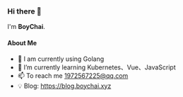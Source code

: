 ### Hi there 👋

<!--
**BoyChai/BoyChai** is a ✨ _special_ ✨ repository because its `README.md` (this file) appears on your GitHub profile.

Here are some ideas to get you started:

- 🔭 I’m currently working on ...
- 🌱 I’m currently learning ...
- 👯 I’m looking to collaborate on ...
- 🤔 I’m looking for help with ...
- 💬 Ask me about ...
- 📫 How to reach me: ...
- 😄 Pronouns: ...
- ⚡ Fun fact: ...
-->

I'm **BoyChai**.

#### About Me

- 🔭 I am currently using Golang 
- 🌱 I’m currently learning Kubernetes、Vue、JavaScript
- 📫 To reach me 1972567225@qq.com
- 💡 Blog: https://blog.boychai.xyz
